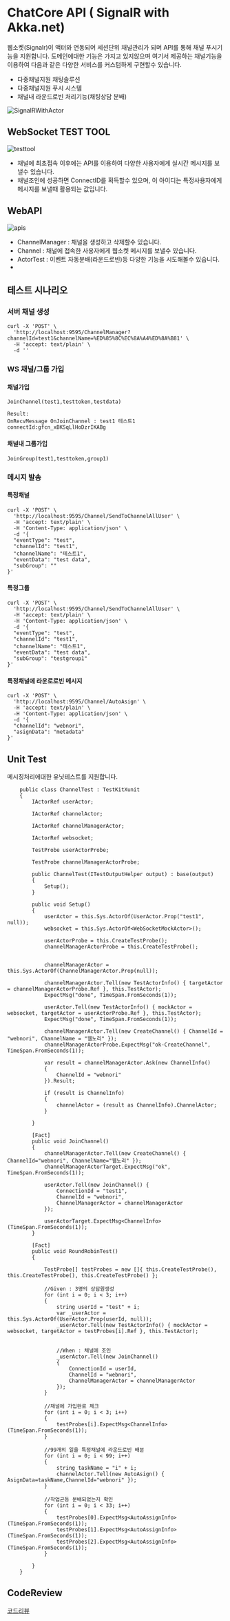 ﻿# ChatCore API ( SignalR with Akka.net)

웹소켓(Signalr)이 액터와 연동되어 세션단위 채널관리가 되며 API를 통해 채널 푸시기능을 지원합니다.
도메인에대한 기능은 가지고 있지않으며 여기서 제공하는 채널기능을 이용하여
다음과 같은 다양한 서비스를 커스텀하게 구현할수 있습니다.

- 다중채널지원 채팅솔루션
- 다중채널지원 푸시 시스템
- 채널내 라운드로빈 처리기능(채팅상담 분배)

![SignalRWithActor](doc/SignalRWithActor.png)


## WebSocket TEST TOOL

![testtool](doc/testtool.png)

- 채널에 최초접속 이후에는 API를 이용하여 다양한 사용자에게 실시간 메시지를 보낼수 있습니다.
- 채널조인에 성공하면 ConnectID를 획득할수 있으며, 이 아이디는 특정사용자에게 메시지를 보낼때 활용되는 값입니다.


## WebAPI

![apis](doc/apis.png)

- ChannelManager : 채널을 생성하고 삭제할수 있습니다.
- Channel : 채널에 접속한 사용자에게 웹소켓 메시지를 보낼수 있습니다.
- ActorTest : 이벤트 자동분배(라운드로빈)등 다양한 기능을 시도해볼수 있습니다.
- 


## 테스트 시나리오

### 서버 채널 생성

```
curl -X 'POST' \
  'http://localhost:9595/ChannelManager?channelId=test1&channelName=%ED%85%8C%EC%8A%A4%ED%8A%B81' \
  -H 'accept: text/plain' \
  -d ''
```

### WS 채널/그룹 가입

#### 채널가입

```
JoinChannel(test1,testtoken,testdata)

Result:
OnRecvMessage OnJoinChannel : test1 테스트1 connectId:gfcn_xBKSqLlHoDzrIKABg
```

#### 채널내 그룹가입
```
JoinGroup(test1,testtoken,group1)
```



### 메시지 발송

#### 특정채널

```
curl -X 'POST' \
  'http://localhost:9595/Channel/SendToChannelAllUser' \
  -H 'accept: text/plain' \
  -H 'Content-Type: application/json' \
  -d '{
  "eventType": "test",
  "channelId": "test1",
  "channelName": "테스트1",
  "eventData": "test data",
  "subGroup": ""
}'
```

#### 특정그룹

```
curl -X 'POST' \
  'http://localhost:9595/Channel/SendToChannelAllUser' \
  -H 'accept: text/plain' \
  -H 'Content-Type: application/json' \
  -d '{
  "eventType": "test",
  "channelId": "test1",
  "channelName": "테스트1",
  "eventData": "test data",
  "subGroup": "testgroup1"
}'
```

#### 특정채널에 라운로로빈 메시지
```
curl -X 'POST' \
  'http://localhost:9595/Channel/AutoAsign' \
  -H 'accept: text/plain' \
  -H 'Content-Type: application/json' \
  -d '{
  "channelId": "webnori",
  "asignData": "metadata"
}'
```

## Unit Test


메시징처리에대한 유닛테스트를 지원합니다.

```
    public class ChannelTest : TestKitXunit
    {
        IActorRef userActor;

        IActorRef channelActor;

        IActorRef channelManagerActor;

        IActorRef websocket;

        TestProbe userActorProbe;

        TestProbe channelManagerActorProbe;

        public ChannelTest(ITestOutputHelper output) : base(output)
        {
            Setup();
        }

        public void Setup()
        {
            userActor = this.Sys.ActorOf(UserActor.Prop("test1", null));
            websocket = this.Sys.ActorOf<WebSocketMockActor>();

            userActorProbe = this.CreateTestProbe();
            channelManagerActorProbe = this.CreateTestProbe();


            channelManagerActor = this.Sys.ActorOf(ChannelManagerActor.Prop(null));
            
            channelManagerActor.Tell(new TestActorInfo() { targetActor = channelManagerActorProbe.Ref }, this.TestActor);
            ExpectMsg("done", TimeSpan.FromSeconds(1));
            
            userActor.Tell(new TestActorInfo() { mockActor = websocket, targetActor = userActorProbe.Ref }, this.TestActor);
            ExpectMsg("done", TimeSpan.FromSeconds(1));

            channelManagerActor.Tell(new CreateChannel() { ChannelId = "webnori", ChannelName = "웹노리" });
            channelManagerActorProbe.ExpectMsg("ok-CreateChannel", TimeSpan.FromSeconds(1));

            var result = channelManagerActor.Ask(new ChannelInfo()
            {
                ChannelId = "webnori"
            }).Result;

            if (result is ChannelInfo)
            {
                channelActor = (result as ChannelInfo).ChannelActor;
            }

        }

        [Fact]
        public void JoinChannel()
        {
            channelManagerActor.Tell(new CreateChannel() { ChannelId="webnori", ChannelName="웹노리" });
            channelManagerActorTarget.ExpectMsg("ok", TimeSpan.FromSeconds(1));

            userActor.Tell(new JoinChannel() { 
                ConnectionId = "test1",
                ChannelId = "webnori",
                ChannelManagerActor = channelManagerActor
            });

            userActorTarget.ExpectMsg<ChannelInfo>(TimeSpan.FromSeconds(1));
        }

        [Fact]
        public void RoundRobinTest() 
        {            

            TestProbe[] testProbes = new []{ this.CreateTestProbe(), this.CreateTestProbe(), this.CreateTestProbe() };

            //Given : 3명의 상담원생성
            for (int i = 0; i < 3; i++)
            {
                string userId = "test" + i;
                var _userActor = this.Sys.ActorOf(UserActor.Prop(userId, null));
                _userActor.Tell(new TestActorInfo() { mockActor = websocket, targetActor = testProbes[i].Ref }, this.TestActor);


                //When : 채널에 조인
                _userActor.Tell(new JoinChannel()
                {
                    ConnectionId = userId,
                    ChannelId = "webnori",
                    ChannelManagerActor = channelManagerActor
                });                
            }

            //채널에 가입완료 체크
            for (int i = 0; i < 3; i++)
            {
                testProbes[i].ExpectMsg<ChannelInfo>(TimeSpan.FromSeconds(1));
            }

            //99개의 일을 특정채널에 라운드로빈 배분
            for (int i = 0; i < 99; i++)
            {
                string taskName = "i" + i;
                channelActor.Tell(new AutoAsign() { AsignData=taskName,ChannelId="webnori" });
            }

            //작업균등 분배되었는지 확인
            for (int i = 0; i < 33; i++) 
            {
                testProbes[0].ExpectMsg<AutoAssignInfo>(TimeSpan.FromSeconds(1));
                testProbes[1].ExpectMsg<AutoAssignInfo>(TimeSpan.FromSeconds(1));
                testProbes[2].ExpectMsg<AutoAssignInfo>(TimeSpan.FromSeconds(1));
            }

        }
    }
```


## CodeReview

[코드리뷰](code-review.md)
